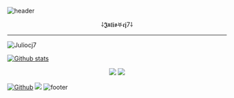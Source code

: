 ![header](https://capsule-render.vercel.app/api?type=wave&color=gradient&height=150&section=header)

<p align="center">
⸸𝕵𝖚𝖑𝖎𝖔𖤐𝖈𝖏7⸸
</p>

---
<p align=left> <img src=https://komarev.com/ghpvc/?username=Juliocj7 alt=Juliocj7 /> </p>

[![Github stats](https://github-readme-stats.vercel.app/api?username=Juliocj7&show_icons=true&theme=dark&include_all_commits=true)](https://github.com/Juliocj7/github-readme-stats)


<p align="center">
<a href="https://github.com/Juliocj7/UtilsCj7"><img src="https://github-readme-stats.vercel.app/api/pin/?username=Juliocj7&repo=UtilsCj7"></a>
<a href="https://github.com/Juliocj7/MsfCj7"><img src="https://github-readme-stats.vercel.app/api/pin/?username=Juliocj7&repo=MsfCj7"></a>
</p>

[![Github](https://img.shields.io/badge/-Github-181717?style=for-the-badge&logo=Github&logoColor=grey)](https://github.com/abhackerofficial)
![](https://estruyf-github.azurewebsites.net/api/VisitorHit?user=abhackerofficial&repo=github-visitors-badge&countColorcountColor&countColor=%23211F18)
![footer](https://capsule-render.vercel.app/api?type=wave&color=gradient&height=150&section=footer)

